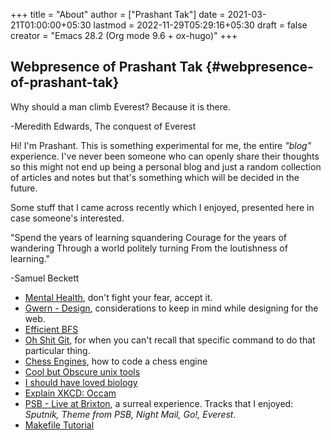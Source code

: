 +++
title = "About"
author = ["Prashant Tak"]
date = 2021-03-21T01:00:00+05:30
lastmod = 2022-11-29T05:29:16+05:30
draft = false
creator = "Emacs 28.2 (Org mode 9.6 + ox-hugo)"
+++

## Webpresence of Prashant Tak {#webpresence-of-prashant-tak}

<div class="epigraph">

Why should a man climb Everest?
Because it is there.

<div class="epicite">

-Meredith Edwards, The conquest of Everest

</div>

</div>

Hi! I'm Prashant. This is something experimental for me, the entire _"blog"_ experience. I've never been someone who can openly share their thoughts so this might not end up being a personal blog and just a random collection of articles and notes but that's something which will be decided in the future.

Some stuff that I came across recently which I enjoyed, presented here in case someone's interested.

<div class="epigraph">

"Spend the years of learning squandering
Courage for the years of wandering
Through a world politely turning
From the loutishness of learning."

<div class="epicite">

-Samuel Beckett

</div>

</div>

-   [Mental Health](https://ncase.me/mental-health/), don't fight your fear, accept it.
-   [Gwern - Design](https://www.gwern.net/Design), considerations to keep in mind while designing for the web.
-   [Efficient BFS](https://observablehq.com/@yurivish/efficient-graph-search)
-   [Oh Shit Git](https://ohshitgit.com/), for when you can't recall that specific command to do that particular thing.
-   [Chess Engines](https://www.chessengines.org/), how to code a chess engine
-   [Cool but Obscure unix tools](https://kkovacs.eu/cool-but-obscure-unix-tools/)
-   [I should have loved biology](https://jsomers.net/i-should-have-loved-biology/)
-   [Explain XKCD: Occam](https://www.explainxkcd.com/wiki/index.php/2541:_Occam)
-   [PSB - Live at Brixton](https://publicservicebroadcasting.bandcamp.com/album/live-at-brixton), a surreal experience. Tracks that I enjoyed: _Sputnik, Theme from PSB, Night Mail, Go!, Everest_.
-   [Makefile Tutorial](https://makefiletutorial.com/)
